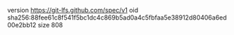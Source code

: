 version https://git-lfs.github.com/spec/v1
oid sha256:88fee61c8f541f5bc1dc4c869b5ad0a4c5fbfaa5e38912d80406a6ed00e2bb12
size 808
